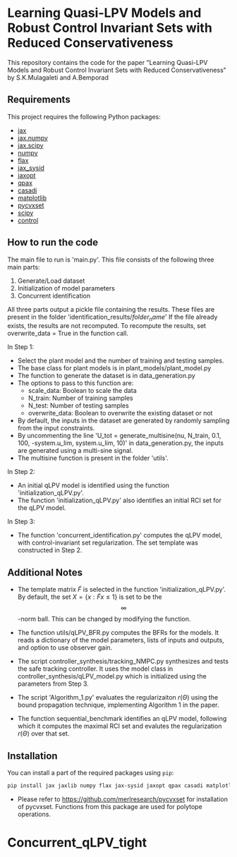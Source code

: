 # Learning Quasi-LPV Models and Robust Control Invariant Sets with Reduced Conservativeness
This repository contains the code for the paper  "Learning Quasi-LPV Models and Robust Control Invariant Sets with
 Reduced Conservativeness" by S.K.Mulagaleti and A.Bemporad

## Requirements

This project requires the following Python packages:

- [jax](https://github.com/google/jax)
- [jax.numpy](https://jax.readthedocs.io/en/latest/jax.numpy.html)
- [jax.scipy](https://jax.readthedocs.io/en/latest/jax.scipy.html)
- [numpy](https://numpy.org/)
- [flax](https://github.com/google/flax)
- [jax_sysid](https://github.com/bemporad/jax-sysid)
- [jaxopt](https://github.com/google/jaxopt)
- [qpax](https://github.com/kevin-tracy/qpax)
- [casadi](https://web.casadi.org/)
- [matplotlib](https://matplotlib.org/)
- [pycvxset](https://github.com/merlresearch/pycvxset) 
- [scipy](https://www.scipy.org/)
- [control](https://python-control.readthedocs.io/)

## How to run the code
The main file to run is 'main.py'. This file consists of the following three main parts:
1. Generate/Load dataset
2. Initialization of model parameters
3. Concurrent identification

All three parts output a pickle file containing the results.
These files are present in the folder 'identification_results/$folder_name$'
If the file already exists, the results are not recomputed.
To recompute the results, set overwrite_data = True in the function call.

In Step 1: 
- Select the plant model and the number of training and testing samples.
- The base class for plant models is in plant_models/plant_model.py
- The function to generate the dataset is in data_generation.py
- The options to pass to this function are:
    - scale_data: Boolean to scale the data
    - N_train: Number of training samples
    - N_test: Number of testing samples
    - overwrite_data: Boolean to overwrite the existing dataset or not
- By default, the inputs in the dataset are generated by randomly sampling from the input constraints.
- By uncommenting the line 'U_tot = generate_multisine(nu, N_train, 0.1, 100, -system.u_lim, system.u_lim, 10)' in data_generation.py, the inputs are generated using a multi-sine signal.
- The multisine function is present in the folder 'utils'.

In Step 2:
- An initial qLPV model is identified using the function 'initialization_qLPV.py'. 
- The function 'initialization_qLPV.py' also identifies an initial RCI set for the qLPV model.

In Step 3:
- The function 'concurrent_identification.py' computes the qLPV model, with control-invariant set regularization. The set template was constructed in Step 2.


## Additional Notes
- The template matrix $\tilde{F}$ is selected in the function 'initialization_qLPV.py'. By default, the set $X=\{x:\tilde{F}x \leq 1\}$ is set to be the $$\infty$$-norm ball. This can be changed by modifying the function.

- The function utils/qLPV_BFR.py computes the BFRs for the models. It reads a dictionary of the model parameters, lists of inputs and outputs, and option to use observer gain.

- The script controller_synthesis/tracking_NMPC.py synthesizes and tests the safe tracking controller. It uses the model class in controller_synthesis/qLPV_model.py which is initialized using the parameters from Step 3. 

- The script 'Algorithm_1.py' evaluates the regularizaiton $r(\Theta)$ using the bound propagation technique, implementing Algorithm 1 in the paper.

- The function sequential_benchmark identifies an qLPV model, following which it computes the maximal RCI set and evalutes the regularization $r(\Theta)$ over that set.

## Installation

You can install a part of the required packages using `pip`:

```bash
pip install jax jaxlib numpy flax jax-sysid jaxopt qpax casadi matplotlib scipy control
```

- Please refer to https://github.com/merlresearch/pycvxset for installation of pycvxset. Functions from this package are used for polytope operations.

# Concurrent_qLPV_tight
